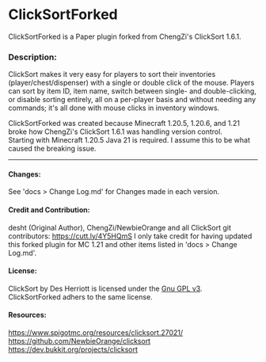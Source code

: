# ClickSortForked
ClickSortForked is a Paper plugin forked from ChengZi's ClickSort 1.6.1.

### Description:
ClickSort makes it very easy for players to sort their inventories (player/chest/dispenser) with a single or double click of the mouse. 
Players can sort by item ID, item name, switch between single- and double-clicking, or disable sorting entirely, all on a per-player basis and without needing any commands; it's all done with mouse clicks in inventory windows.

ClickSortForked was created because Minecraft 1.20.5, 1.20.6, and 1.21 broke how ChengZi's ClickSort 1.6.1 was handling version control.  
Starting with Minecraft 1.20.5 Java 21 is required. I assume this to be what caused the breaking issue.

---------------------------------------------------------------------------------
#### Changes:
See 'docs > Change Log.md' for Changes made in each version.

#### Credit and Contribution:
desht (Original Author), ChengZi/NewbieOrange and all ClickSort git contributors: https://cutt.ly/4Y5HQmS
I only take credit for having updated this forked plugin for MC 1.21 and other items listed in 'docs > Change Log.md'.

#### License:
ClickSort by Des Herriott is licensed under the [Gnu GPL v3](http://www.gnu.org/licenses/gpl-3.0.html).  
ClickSortForked adhers to the same license.

#### Resources:  
https://www.spigotmc.org/resources/clicksort.27021/  
https://github.com/NewbieOrange/clicksort  
https://dev.bukkit.org/projects/clicksort
